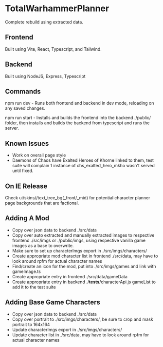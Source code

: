 # TotalWarhammerPlanner

Complete rebuild using extracted data.

## Frontend

Built using Vite, React, Typescript, and Tailwind.

## Backend

Built using NodeJS, Express, Typescript

## Commands

npm run dev - Runs both frontend and backend in dev mode, reloading on any saved changes.

npm run start - Installs and builds the frontend into the backend ./public/ folder, then installs and builds the backend from typescript and runs the server.

## Known Issues
- Work on overall page style
- Daemons of Chaos have Exalted Heroes of Khorne linked to them, test suite will complain 1 instance of chs_exalted_hero_mkho wasn't served until fixed.

## On IE Release
Check ui/skins/<faction folders>/text_tree_bg(_front/_mid) for potential character planner page backgrounds that are factional.

## Adding A Mod
- Copy over json data to backend ./src/data
- Copy over auto extracted and manually extracted images to respective frontend ./src/imgs or ./public/imgs, using respective vanilla game images as a base to overwrite.
- Make sure to set up characterImgs export in ./src/imgs/characters/<mod>
- Create appropriate mod character list in frontend ./src/data, may have to look around rpfm for actual character names
- Find/create an icon for the mod, put into ./src/imgs/games and link with gameImage.ts
- Create appropriate entry in frontend ./src/data/gameData
- Create appropriate entry in backend ./__tests__/characterApi.js gameList to add it to the test suite

## Adding Base Game Characters
- Copy over json data to backend ./src/data
- Copy over portrait to ./src/imgs/characters/<gameFolder>, be sure to crop and mask portrait to 164x164
- Update characterImgs export in ./src/imgs/characters/<gameFolder>
- Update character list in ./src/data, may have to look around rpfm for actual character names
